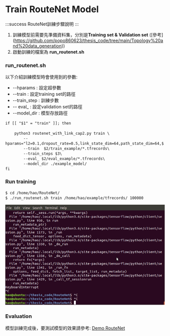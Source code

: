 # Train RouteNet Model
:::success
RouteNet訓練步驟說明
:::
1. 訓練模型前需要先準備資料集，分別是**Training set & Validation set** ([參考] (https://github.com/popo860623/thesis_code/tree/main/Topology%20and%20data_generation))
2. 啟動訓練的檔案為 **run_routenet.sh**

### run_routenet.sh
以下介紹訓練模型時會使用到的參數:
* --hparams : 設定超參數
* --train : 設定training set的路徑
* --train_step : 訓練步數
* -- eval_ : 設定validation set的路徑
* --model_dir : 模型存放路徑

```shell=
if [[ "$1" = "train" ]]; then

    python3 routenet_with_link_cap2.py train \
        --hparams="l2=0.1,dropout_rate=0.5,link_state_dim=64,path_state_dim=64,$
        --train  $2/train_example/*.tfrecords\
        --train_steps $3\
        --eval_ $2/eval_example/*.tfrecords\ 
        --model_dir ./example_model/
fi

```
### Run training
```shell=
$ cd /home/hao/RouteNet/
$ ./run_routenet.sh train /home/hao/example/tfrecords/ 100000
```

![](https://github.com/popo860623/thesis_code/blob/main/doc/training.gif?raw=true)

### Evaluation
模型訓練完成後，要測試模型的效果請參考:
[Demo RouteNet](https://hackmd.io/SvDHWK8zQmagns5XAhT6DQ?view)
